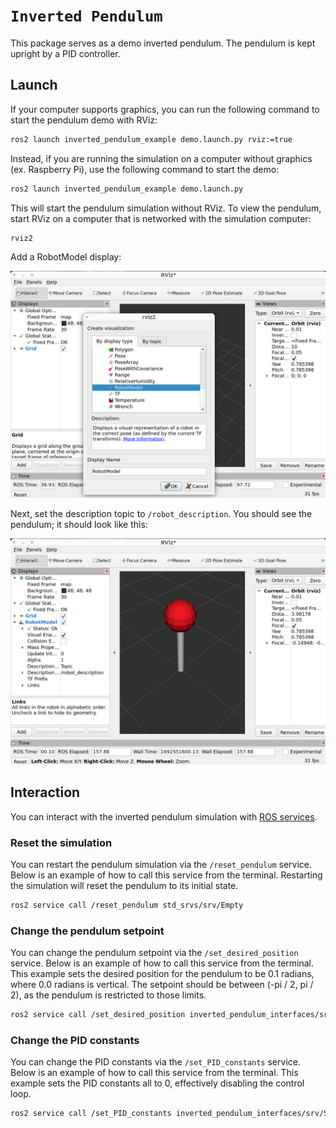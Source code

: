 `Inverted Pendulum`
===================

This package serves as a demo inverted pendulum. The pendulum is kept upright by a PID controller.

## Launch

If your computer supports graphics, you can run the following command to start the pendulum demo with RViz:

```bash
ros2 launch inverted_pendulum_example demo.launch.py rviz:=true
```

Instead, if you are running the simulation on a computer without graphics (ex. Raspberry Pi), use the following command to start the demo:

```bash
ros2 launch inverted_pendulum_example demo.launch.py
```

This will start the pendulum simulation without RViz. To view the pendulum, start RViz on a computer that is networked with the simulation computer:

```bash
rviz2
```

Add a RobotModel display:

![Add a RobotModel display](./docs/RobotModel.png)


Next, set the description topic to `/robot_description`. You should see the pendulum; it should look like this:

![Add a RobotModel display](./docs/SetRobotDescription.png)

## Interaction

You can interact with the inverted pendulum simulation with [ROS services](https://docs.ros.org/en/humble/Tutorials/Beginner-CLI-Tools/Understanding-ROS2-Services/Understanding-ROS2-Services.html).

### Reset the simulation

You can restart the pendulum simulation via the `/reset_pendulum` service. Below is an example of how to call this service from the terminal. Restarting the simulation will reset the pendulum to its initial state.


```bash
ros2 service call /reset_pendulum std_srvs/srv/Empty
```

### Change the pendulum setpoint

You can change the pendulum setpoint via the `/set_desired_position` service. Below is an example of how to call this service from the terminal. This example sets the desired position for the pendulum to be 0.1 radians, where 0.0 radians is vertical. The setpoint should be between (-pi / 2, pi / 2), as the pendulum is restricted to those limits.

```bash
ros2 service call /set_desired_position inverted_pendulum_interfaces/srv/SetDesiredPosition "{desired_position: 0.1}"
```

### Change the PID constants

You can change the PID constants via the `/set_PID_constants` service. Below is an example of how to call this service from the terminal. This example sets the PID constants all to 0, effectively disabling the control loop.

```bash
ros2 service call /set_PID_constants inverted_pendulum_interfaces/srv/SetPIDConstants "{kp: 0, ki: 0, kd: 0}"
```
